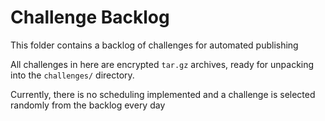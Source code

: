 # Challenge Backlog

This folder contains a backlog of challenges for automated publishing

All challenges in here are encrypted `tar.gz` archives, ready for unpacking into the `challenges/` directory.

Currently, there is no scheduling implemented and a challenge is selected randomly from the backlog every day
